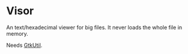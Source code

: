 # Visor
An text/hexadecimal viewer for big files. It never loads the whole file in memory.

Needs <a href="http://github.com/baltasarq/GtkUtil/releases/">GtkUtil</a>.
